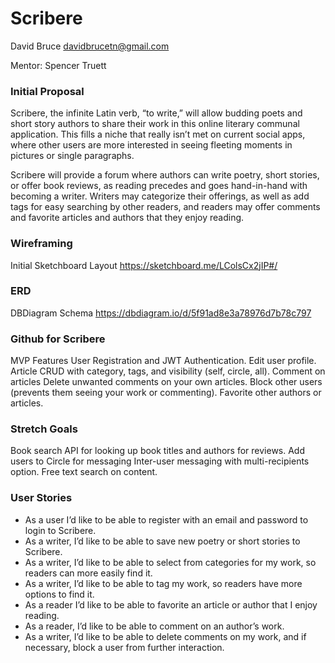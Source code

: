 # Scribere
David Bruce
davidbrucetn@gmail.com

Mentor: Spencer Truett


### Initial Proposal
Scribere, the infinite Latin verb, “to write,” will allow budding poets and short story authors to share their work in this online literary communal application. This fills a niche that really isn’t met on current social apps, where other users are more interested in seeing fleeting moments in pictures or single paragraphs.  

Scribere will provide a forum where authors can write poetry, short stories, or offer book reviews, as reading precedes and goes hand-in-hand with becoming a writer.  Writers may categorize their offerings, as well as add tags for easy searching by other readers, and readers may offer comments and favorite articles and authors that they enjoy reading. 

### Wireframing
Initial Sketchboard Layout https://sketchboard.me/LColsCx2jIP#/ 

### ERD
DBDiagram Schema https://dbdiagram.io/d/5f91ad8e3a78976d7b78c797

### Github for Scribere

MVP Features
User Registration and JWT Authentication.
Edit user profile.
Article CRUD with category, tags, and visibility (self, circle, all).
Comment on articles
Delete unwanted comments on your own articles. 
Block other users (prevents them seeing your work or commenting).
Favorite other authors or articles.

### Stretch Goals

Book search API for looking up book titles and authors for reviews.
Add users to Circle for messaging
Inter-user messaging with multi-recipients option.
Free text search on content.

### User Stories
 * As a user I’d like to be able to register with an email and password to login to Scribere.
 * As a writer, I’d like to be able to save new poetry or short stories to Scribere.
 * As a writer, I’d like to be able to select from categories for my work, so readers can more easily find it.
 * As a writer, I’d like to be able to tag my work, so readers have more options to find it.
 * As a reader I’d like to be able to favorite an article or author that I enjoy reading.
 * As a reader, I’d like to be able to comment on an author’s work.
 * As a writer, I’d like to be able to delete comments on my work, and if necessary, block a user from further interaction.
